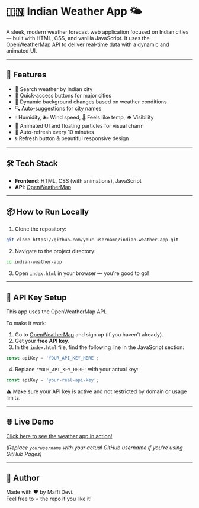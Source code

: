 # 🇮🇳 Indian Weather App 🌤️

A sleek, modern weather forecast web application focused on Indian cities — built with HTML, CSS, and vanilla JavaScript. It uses the OpenWeatherMap API to deliver real-time data with a dynamic and animated UI.

---

## 🚀 Features

- 🌆 Search weather by Indian city  
- 📍 Quick-access buttons for major cities  
- 🎨 Dynamic background changes based on weather conditions  
- 🔍 Auto-suggestions for city names  
- 💧 Humidity, 🌬️ Wind speed, 🌡️ Feels like temp, 👁️ Visibility  
- 🎉 Animated UI and floating particles for visual charm  
- 🔄 Auto-refresh every 10 minutes  
- 🌀 Refresh button & beautiful responsive design

---

## 🛠️ Tech Stack

- **Frontend**: HTML, CSS (with animations), JavaScript  
- **API**: [OpenWeatherMap](https://openweathermap.org/)

---

## 📦 How to Run Locally

1. Clone the repository:

```bash
git clone https://github.com/your-username/indian-weather-app.git
```

2. Navigate to the project directory:

```bash
cd indian-weather-app
```

3. Open `index.html` in your browser — you're good to go!

---

## 🔐 API Key Setup

This app uses the OpenWeatherMap API.

To make it work:

1. Go to [OpenWeatherMap](https://openweathermap.org/api) and sign up (if you haven’t already).
2. Get your **free API key**.
3. In the `index.html` file, find the following line in the JavaScript section:

```javascript
const apiKey = 'YOUR_API_KEY_HERE';
```

4. Replace `'YOUR_API_KEY_HERE'` with your actual key:

```javascript
const apiKey = 'your-real-api-key';
```

⚠️ Make sure your API key is active and not restricted by domain or usage limits.

---

## 🌐 Live Demo

[Click here to see the weather app in action!](https://Maffi-Devi.github.io/indian-weather-app/)

_(Replace `yourusername` with your actual GitHub username if you're using GitHub Pages)_

---

## 🧠 Author

Made with ❤️ by Maffi Devi.  
Feel free to ⭐ the repo if you like it!

